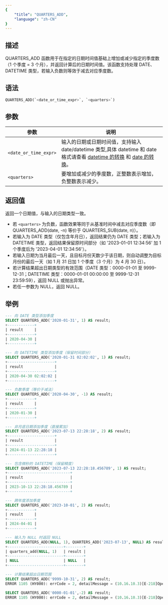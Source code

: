 ```yaml
---
{
    "title": "QUARTERS_ADD",
    "language": "zh-CN"
}
---
```


## 描述
QUARTERS_ADD 函数用于在指定的日期时间值基础上增加或减少指定的季度数（1 个季度 = 3 个月），并返回计算后的日期时间值。该函数支持处理 DATE、DATETIME 类型，若输入负数则等效于减去对应季度数。

## 语法

```sql
QUARTERS_ADD(`<date_or_time_expr>`, `<quarters>`)
```

## 参数

| 参数                | 说明                                 |
|-------------------|------------------------------------|
| ``<date_or_time_expr>`` | 输入的日期或日期时间值，支持输入 date/datetime 类型,具体 datetime 和 date 格式请查看 [datetime 的转换](../../../../../current/sql-manual/basic-element/sql-data-types/conversion/datetime-conversion) 和 [date 的转换](../../../../../current/sql-manual/basic-element/sql-data-types/conversion/date-conversion)。 |
| ``<quarters>``      | 要增加或减少的季度数，正整数表示增加，负整数表示减少。        |

## 返回值
返回一个日期值，与输入的日期类型一致。
- 若 `<quarters>` 为负数，函数效果等同于从基准时间中减去对应季度数（即 QUARTERS_ADD(date, -n) 等价于 QUARTERS_SUB(date, n)）。
- 若输入为 DATE 类型（仅包含年月日），返回结果仍为 DATE 类型；若输入为 DATETIME 类型，返回结果保留原时间部分（如 '2023-01-01 12:34:56' 加 1 个季度后为 '2023-04-01 12:34:56'）。
- 若输入日期为当月最后一天，且目标月份天数少于该日期，则自动调整为目标月份的最后一天（如 1 月 31 日加 1 个季度（3 个月）为 4 月 30 日）。
- 若计算结果超出日期类型的有效范围（DATE 类型：0000-01-01 至 9999-12-31；DATETIME 类型：0000-01-01 00:00:00 至 9999-12-31 23:59:59），返回 NULL 或抛出异常。
- 若任一参数为 NULL，返回 NULL。

## 举例

```sql
--- 向 DATE 类型添加季度
SELECT QUARTERS_ADD('2020-01-31', 1) AS result;
+------------+
| result     |
+------------+
| 2020-04-30 |
+------------+

--- 向 DATETIME 类型添加季度（保留时间部分）
SELECT QUARTERS_ADD('2020-01-31 02:02:02', 1) AS result;
+---------------------+
| result              |
+---------------------+
| 2020-04-30 02:02:02 |
+---------------------+

--- 负数季度（等价于减法）
SELECT QUARTERS_ADD('2020-04-30', -1) AS result;
+------------+
| result     |
+------------+
| 2020-01-30 |
+------------+

--- 非月底日期添加季度（直接累加）
SELECT QUARTERS_ADD('2023-07-13 22:28:18', 2) AS result;
+---------------------+
| result              |
+---------------------+
| 2024-01-13 22:28:18 |
+---------------------+

--- 包含微秒的 DATETIME（保留精度）
SELECT QUARTERS_ADD('2023-07-13 22:28:18.456789', 1) AS result;
+----------------------------+
| result                     |
+----------------------------+
| 2023-10-13 22:28:18.456789 |
+----------------------------+

--- 跨年度添加季度
SELECT QUARTERS_ADD('2023-10-01', 2) AS result;
+------------+
| result     |
+------------+
| 2024-04-01 |
+------------+

--- 输入为 NULL 时返回 NULL
SELECT QUARTERS_ADD(NULL, 1), QUARTERS_ADD('2023-07-13', NULL) AS result;
+-------------------------+--------+
| quarters_add(NULL, 1)   | result |
+-------------------------+--------+
| NULL                    | NULL   |
+-------------------------+--------+

--- 计算结果超出日期范围
SELECT QUARTERS_ADD('9999-10-31', 2) AS result;
ERROR 1105 (HY000): errCode = 2, detailMessage = (10.16.10.3)[E-218]Operation quarters_add of 9999-10-31, 2 out of range

SELECT QUARTERS_ADD('0000-01-01',-2) AS result;
ERROR 1105 (HY000): errCode = 2, detailMessage = (10.16.10.3)[E-218]Operation quarters_add of 0000-01-01, -2 out of range
```
